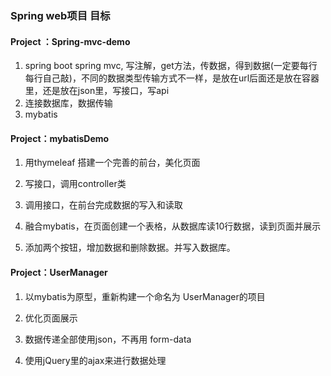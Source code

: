 ### Spring web项目 目标

#### Project ：Spring-mvc-demo

1. spring boot  spring mvc, 写注解，get方法，传数据，得到数据(一定要每行每行自己敲)，不同的数据类型传输方式不一样，是放在url后面还是放在容器里，还是放在json里，写接口，写api
2. 连接数据库，数据传输
3. mybatis







#### Project：mybatisDemo 

1. 用thymeleaf 搭建一个完善的前台，美化页面
2. 写接口，调用controller类
3. 调用接口，在前台完成数据的写入和读取

4. 融合mybatis，在页面创建一个表格，从数据库读10行数据，读到页面并展示
5. 添加两个按钮，增加数据和删除数据。并写入数据库。



#### Project：UserManager

1. 以mybatis为原型，重新构建一个命名为 UserManager的项目

2. 优化页面展示

3. 数据传递全部使用json，不再用 form-data

4. 使用jQuery里的ajax来进行数据处理

   